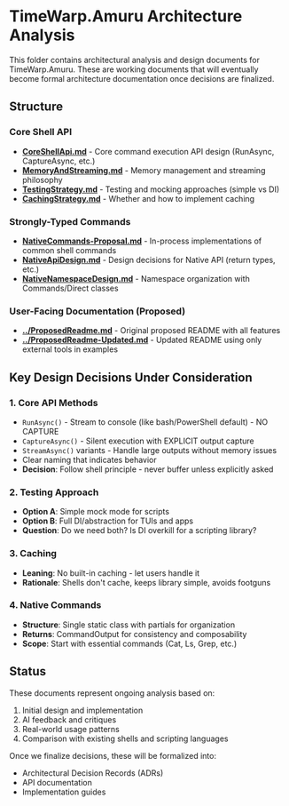 # TimeWarp.Amuru Architecture Analysis

This folder contains architectural analysis and design documents for TimeWarp.Amuru. These are working documents that will eventually become formal architecture documentation once decisions are finalized.

## Structure

### Core Shell API
- **[CoreShellApi.md](CoreShellApi.md)** - Core command execution API design (RunAsync, CaptureAsync, etc.)
- **[MemoryAndStreaming.md](MemoryAndStreaming.md)** - Memory management and streaming philosophy
- **[TestingStrategy.md](TestingStrategy.md)** - Testing and mocking approaches (simple vs DI)
- **[CachingStrategy.md](CachingStrategy.md)** - Whether and how to implement caching

### Strongly-Typed Commands
- **[NativeCommands-Proposal.md](NativeCommands-Proposal.md)** - In-process implementations of common shell commands
- **[NativeApiDesign.md](NativeApiDesign.md)** - Design decisions for Native API (return types, etc.)
- **[NativeNamespaceDesign.md](NativeNamespaceDesign.md)** - Namespace organization with Commands/Direct classes

### User-Facing Documentation (Proposed)
- **[../ProposedReadme.md](../ProposedReadme.md)** - Original proposed README with all features
- **[../ProposedReadme-Updated.md](../ProposedReadme-Updated.md)** - Updated README using only external tools in examples

## Key Design Decisions Under Consideration

### 1. Core API Methods
- `RunAsync()` - Stream to console (like bash/PowerShell default) - NO CAPTURE
- `CaptureAsync()` - Silent execution with EXPLICIT output capture
- `StreamAsync()` variants - Handle large outputs without memory issues
- Clear naming that indicates behavior
- **Decision**: Follow shell principle - never buffer unless explicitly asked

### 2. Testing Approach
- **Option A**: Simple mock mode for scripts
- **Option B**: Full DI/abstraction for TUIs and apps
- **Question**: Do we need both? Is DI overkill for a scripting library?

### 3. Caching
- **Leaning**: No built-in caching - let users handle it
- **Rationale**: Shells don't cache, keeps library simple, avoids footguns

### 4. Native Commands
- **Structure**: Single static class with partials for organization
- **Returns**: CommandOutput for consistency and composability
- **Scope**: Start with essential commands (Cat, Ls, Grep, etc.)

## Status

These documents represent ongoing analysis based on:
1. Initial design and implementation
2. AI feedback and critiques
3. Real-world usage patterns
4. Comparison with existing shells and scripting languages

Once we finalize decisions, these will be formalized into:
- Architectural Decision Records (ADRs)
- API documentation
- Implementation guides